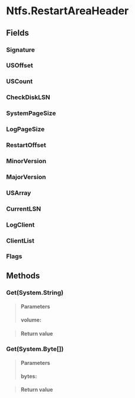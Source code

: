 ﻿


# Ntfs.RestartAreaHeader

## Fields

### Signature

### USOffset

### USCount

### CheckDiskLSN

### SystemPageSize

### LogPageSize

### RestartOffset

### MinorVersion

### MajorVersion

### USArray

### CurrentLSN

### LogClient

### ClientList

### Flags

## Methods


### Get(System.String)

> #### Parameters
> **volume:** 

> #### Return value
> 

### Get(System.Byte[])

> #### Parameters
> **bytes:** 

> #### Return value
> 